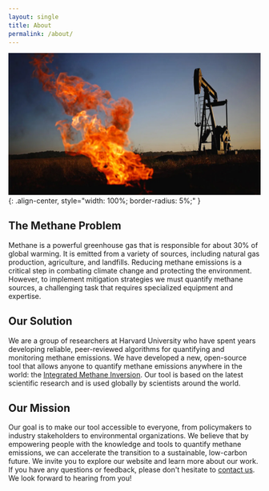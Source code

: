 ```yaml
---
layout: single
title: About
permalink: /about/
---
```

<!-- insert an image -->
![Methane](/assets/images/methane.webp){: .align-center, style="width: 100%; border-radius: 5%;" }
## The Methane Problem
Methane is a powerful greenhouse gas that is responsible for about 30% of global warming. It is emitted from a variety of sources, including natural gas production, agriculture, and landfills. Reducing methane emissions is a critical step in combating climate change and protecting the environment. However, to implement mitigation strategies we must quantify methane sources, a challenging task that requires specialized equipment and expertise.

## Our Solution
We are a group of researchers at Harvard University who have spent years developing reliable, peer-reviewed algorithms for quantifying and monitoring methane emissions. We have developed a new, open-source tool that allows anyone to quantify methane emissions anywhere in the world: the [Integrated Methane Inversion](https://imi.seas.harvard.edu). Our tool is based on the latest scientific research and is used globally by scientists around the world. 

## Our Mission
Our goal is to make our tool accessible to everyone, from policymakers to industry stakeholders to environmental organizations. We believe that by empowering people with the knowledge and tools to quantify methane emissions, we can accelerate the transition to a sustainable, low-carbon future. We invite you to explore our website and learn more about our work. If you have any questions or feedback, please don't hesitate to [contact us](mailto:integrated_methane_inversion@seas.harvard.edu). We look forward to hearing from you! 

